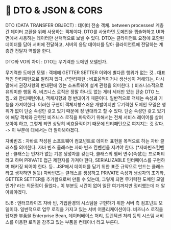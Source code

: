 # 🥑 DTO & JSON & CORS

DTO (DATA TRANSFER OBJECT) : 데이터 전송 객체. between processes! 계층 간 데이터 교환을 위해 사용하는 객체이다. DTO를 사용하면 도메인을 캡슐화하고 UI화면에서 사용하는 데이터만 선택적으로 보낼 수 있다. DTO는 클라이언트 요청에 포함된 데이터를 담아 서버에 전달하고, 서버의 응답 데이터를 담아 클라이언트에 전달하는 계층간 전달자 역할을 한다.

DTO와 VO의 차이 : DTO는 무기력한 도메인 모델인가..

무기력한 도메인 모델 : 객체에  GETTER SETTER 이외에 별다른 행위가 없는 것.. 대표적인 안티패턴으로 알려져 있다. (\*안티패턴 : 비효율적이거나 생산성이 저해되는, 다시 말해서 권장사항의 반대편에 있는 소프트웨어 설계 관행을 의미한다. ) 비즈니스적으로 유의미한 행동 즉, 비즈니스 로직은 정말 하나도 없는 게터 세터만 있는 단순 DTO 느낌.. 왜 안티패턴이냐, 객체지향과 정 반대이기 때문이다. 일반적으로 객체는 속성과 기능을 가져야한다. 이러한 구현이 객체지향스러운 개발이지만 무기력한 도메인 모델은 행위가 없이 단순 속성만 갖고 있기 때문에 정 반대라고 할 수 있다. 단순 속성만 갖고 있기에 해당 객체와 관련된 비즈니스 로직을 파악하기 위해서는 전체 서비스 레이어를 살펴보아야 하고, 그렇게 되면 상당히 비효율적이기 때문에 안티패턴으로 여겨지는 것 같다. -> 이 부분에 대해서는 더 알아봐야겠다.

자바빈즈 : 자바로 작성된 소프트웨어 컴포넌트로 데이터 표현을 목적으로 하는 자바 클래스를 의미한다. 자바 빈즈 클래스는 자바 빈즈 컨벤션을 지켜야 한다. (\*자바빈즈컨벤션 : 클래스는 인자가 없는 기본 생성자를 갖는다, 클래스의 멤버 변수(속성)는 프로퍼티 라고 하며 PRIVATE 접근 제한자를 가져야 한다, SERIALIZABLE 인터페이스를 구현하며 패키징 되어야 한다. 등.. JSP에서 데이터를 담기 위한 표준 규약으로 만드는 클래스라고 생각하면 될듯) 자바빈즈는 클래스를 생성하고 PRIVATE 속성과 생성자의 초기화, GETTER SETTER를 추가함으로써 만들 수 있는데, 그렇게 되면 무기력한 도메인 모델인가? 라는 의문점이 들었다.. 이 부분도 시간이 없어 일단 여기까지만 정리했는데 더 알아봐야겠다.

EJB : 엔터프라이즈 자바 빈, 기업환경의 시스템을 구현하기 위한 서버 측 컴포넌트 모델이다. 일반적으로 업무 로직을 가지고 있는 서버 어플리케이션이다. 비즈니스 로직을 탑재한 부품을 Enterprise Bean, 데이터베이스 처리, 트랜잭션 처리 등의 시스템 서비스를 이용한 로직을 감추고 있는 부품을 컨테이너 라고 부른다.&#x20;
